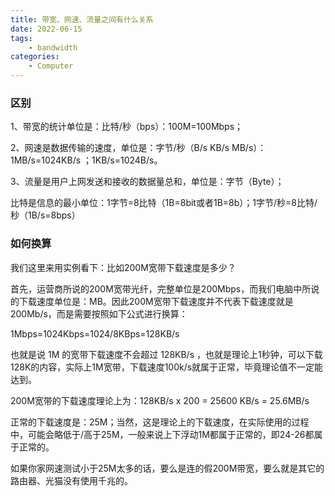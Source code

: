 ```yaml
---
title: 带宽、网速、流量之间有什么关系 
date: 2022-06-15
tags: 
    - bandwidth
categories: 
    - Computer
---
```


### 区别

1、带宽的统计单位是：比特/秒（bps）：100M=100Mbps；

2、网速是数据传输的速度，单位是：字节/秒（B/s KB/s MB/s）：1MB/s=1024KB/s ；1KB/s=1024B/s。

3、流量是用户上网发送和接收的数据量总和，单位是：字节（Byte）；

比特是信息的最小单位：1字节=8比特（1B=8bit或者1B=8b）；1字节/秒=8比特/秒（1B/s=8bps）

### 如何换算

我们这里来用实例看下：比如200M宽带下载速度是多少？

首先，运营商所说的200M宽带光纤，完整单位是200Mbps，而我们电脑中所说的下载速度单位是：MB。因此200M宽带下载速度并不代表下载速度就是200Mb/s，而是需要按照如下公式进行换算：

1Mbps=1024Kbps=1024/8KBps=128KB/s

也就是说 1M 的宽带下载速度不会超过 128KB/s ，也就是理论上1秒钟，可以下载128K的内容，实际上1M宽带，下载速度100k/s就属于正常，毕竟理论值不一定能达到。

200M宽带的下载速度理论上为：128KB/s x 200 = 25600 KB/s = 25.6MB/s

正常的下载速度是：25M；当然，这是理论上的下载速度，在实际使用的过程中，可能会略低于/高于25M，一般来说上下浮动1M都属于正常的，即24-26都属于正常的。

如果你家网速测试小于25M太多的话，要么是连的假200M带宽，要么就是其它的路由器、光猫没有使用千兆的。